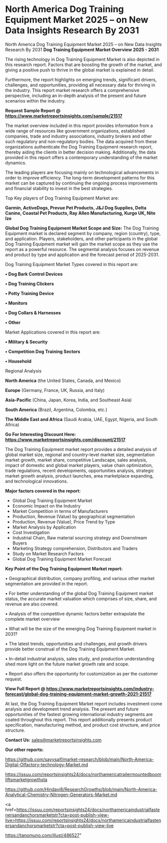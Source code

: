 # North America Dog Training Equipment Market 2025 – on New Data Insights Research By 2031
North America Dog Training Equipment Market 2025 – on New Data Insights Research By 2031
<Strong> Dog Training Equipment Market Overview 2025 - 2031</strong>

The rising technology in Dog Training Equipment Market is also depicted in this research report. Factors that are boosting the growth of the market, and giving a positive push to thrive in the global market is explained in detail.

Furthermore, the report highlights on emerging trends, significant drivers, challenges, and opportunities, providing all necessary data for thriving in the industry. This report market research offers a comprehensive perspective, including an in-depth analysis of the present and future scenarios within the industry.

<strong>Request Sample Report @ <a href=https://www.marketreportsinsights.com/sample/21517>https://www.marketreportsinsights.com/sample/21517</a></strong>

The market overview included in this report provides information from a wide range of resources like government organizations, established companies, trade and industry associations, industry brokers and other such regulatory and non-regulatory bodies. The data acquired from these organizations authenticate the Dog Training Equipment research report, thereby aiding the clients in better decision making. Additionally, the data provided in this report offers a contemporary understanding of the market dynamics.

The leading players are focusing mainly on technological advancements in order to improve efficiency. The long-term development patterns for this market can be captured by continuing the ongoing process improvements and financial stability to invest in the best strategies.

Top Key players of Dog Training Equipment Market are:

<strong>Garmin, ActiveDogs, Prevue Pet Products, J&J Dog Supplies, Delta Canine, Coastal Pet Products, Ray Allen Manufacturing, Kurgo UK, Nite Ize</strong>

<strong><b>Global Dog Training Equipment Market Scope and Size:</b></strong>
The Dog Training Equipment market is declared segment by company, region (country), type, and application. Players, stakeholders, and other participants in the global Dog Training Equipment market will gain the market scope as they use the report as a powerful resource. The segmental analysis focuses on revenue and product by type and application and the forecast period of 2025-2031.

Dog Training Equipment Market Types covered in this report are:

<strong>• Dog Bark Control Devices

• Dog Training Clickers

• Potty Training Device

• Monitors

• Dog Collars & Harnesses

• Other</strong>

Market Applications covered in this report are:

<strong>• Military & Security

• Competition Dog Training Sectors

• Household</strong> 

Regional Analysis

<strong>North America</strong> (the United States, Canada, and Mexico)

<strong>Europe</strong> (Germany, France, UK, Russia, and Italy)

<strong>Asia-Pacific</strong> (China, Japan, Korea, India, and Southeast Asia)

<strong>South America</strong> (Brazil, Argentina, Colombia, etc.)

<strong>The Middle East and Africa</strong> (Saudi Arabia, UAE, Egypt, Nigeria, and South Africa)

<strong>Go For Interesting Discount Here: <a href=https://www.marketreportsinsights.com/discount/21517>https://www.marketreportsinsights.com/discount/21517</a></strong>

The Dog Training Equipment market report provides a detailed analysis of global market size, regional and country-level market size, segmentation market growth, market share, competitive Landscape, sales analysis, impact of domestic and global market players, value chain optimization, trade regulations, recent developments, opportunities analysis, strategic market growth analysis, product launches, area marketplace expanding, and technological innovations.

<strong><b>Major factors covered in the report:</b></strong>
<ul>
  <li>Global Dog Training Equipment Market </li>
  <li>Economic Impact on the Industry</li>
  <li>Market Competition in terms of Manufacturers</li>
  <li>Production, Revenue (Value) by geographical segmentation</li>
  <li>Production, Revenue (Value), Price Trend by Type</li>
  <li>Market Analysis by Application</li>
  <li>Cost Investigation</li>
  <li>Industrial Chain, Raw material sourcing strategy and Downstream Buyers</li>
  <li>Marketing Strategy comprehension, Distributors and Traders</li>
  <li>Study on Market Research Factors</li>
  <li>Global Dog Training Equipment Market Forecast</li>
</ul>

<strong><b>Key Point of the Dog Training Equipment Market report:</b></strong>

• Geographical distribution, company profiling, and various other market segmentation are provided in the report.

• For better understanding of the global Dog Training Equipment market status, the accurate market valuation which comprises of size, share, and revenue are also covered.

• Analysis of the competitive dynamic factors better extrapolate the complete market overview

• What will be the size of the emerging Dog Training Equipment market in 2031?

• The latest trends, opportunities and challenges, and growth drivers provide better construal of the Dog Training Equipment Market.

• In-detail industrial analysis, sales study, and production understanding shed more light on the future market growth rate and scope.

• Report also offers the opportunity for customization as per the customer request.

<strong><b>View Full Report @ <a href=https://www.marketreportsinsights.com/industry-forecast/global-dog-training-equipment-market-growth-2021-21517>https://www.marketreportsinsights.com/industry-forecast/global-dog-training-equipment-market-growth-2021-21517</a></b></strong>


At last, the Dog Training Equipment Market report includes investment come analysis and development trend analysis. The present and future opportunities of the fastest growing international industry segments are coated throughout this report. This report additionally presents product specification, manufacturing method, and product cost structure, and price structure.

<strong>Contact Us:</strong>
sales@marketreportsinsights.com

<strong>Our other reports:</strong>

<a href=https://github.com/sayysaif/market-research/blob/main/North-America-Digital-Olfactory-technology-Market.md>https://github.com/sayysaif/market-research/blob/main/North-America-Digital-Olfactory-technology-Market.md</a>

<a href=https://issuu.com/reportsinsights24/docs/northamericatrailermountedboomliftsmarketgrowthsta>https://issuu.com/reportsinsights24/docs/northamericatrailermountedboomliftsmarketgrowthsta</a>

<a href=https://github.com/Hindavi8/ResearchGrowths/blob/main/North-America-Analytical-Chemistry-Nitrogen-Generators-Market.md>https://github.com/Hindavi8/ResearchGrowths/blob/main/North-America-Analytical-Chemistry-Nitrogen-Generators-Market.md</a>

<a href=https://issuu.com/reportsinsights24/docs/northamericaindustrialfastenersandanchorsmarketstr?cta=post-publish-view-live>https://issuu.com/reportsinsights24/docs/northamericaindustrialfastenersandanchorsmarketstr?cta=post-publish-view-live</a>

<a href=https://tanomuno.com/illust/486527>https://tanomuno.com/illust/486527</a>"
